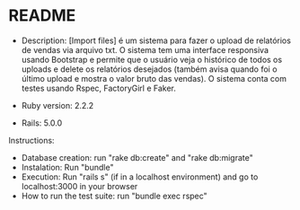 # README

* Description:
[Import files] é um sistema para fazer o upload de relatórios de vendas via arquivo txt.
O sistema tem uma interface responsiva usando Bootstrap e permite que o usuário veja o histórico de todos os uploads e delete os relatórios desejados (também avisa quando foi o último upload e mostra o valor bruto das vendas).
O sistema conta com testes usando Rspec, FactoryGirl e Faker.


* Ruby version: 2.2.2
* Rails: 5.0.0

Instructions:
* Database creation: run "rake db:create" and "rake db:migrate"
* Instalation: Run "bundle"
* Execution: Run "rails s" (if in a localhost environment) and go to localhost:3000 in your browser
* How to run the test suite: run "bundle exec rspec"
